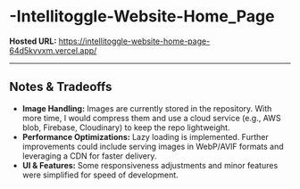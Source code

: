 # -Intellitoggle-Website-Home_Page

**Hosted URL:** https://intellitoggle-website-home-page-64d5kvvxm.vercel.app/

---

## Notes & Tradeoffs

- **Image Handling:** Images are currently stored in the repository. With more time, I would compress them and use a cloud service (e.g., AWS blob, Firebase, Cloudinary) to keep the repo lightweight.
- **Performance Optimizations:** Lazy loading is implemented. Further improvements could include serving images in WebP/AVIF formats and leveraging a CDN for faster delivery.
- **UI & Features:** Some responsiveness adjustments and minor features were simplified for speed of development.
